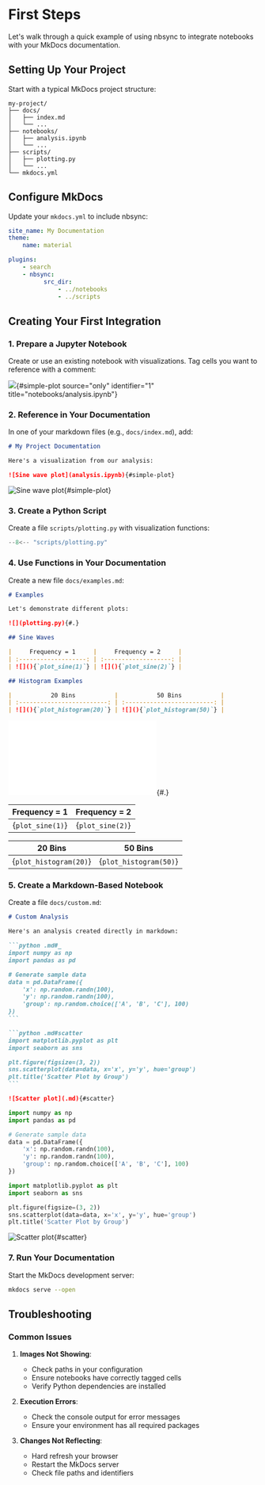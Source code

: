 # First Steps

Let's walk through a quick example of using nbsync to integrate notebooks with
your MkDocs documentation.

## Setting Up Your Project

Start with a typical MkDocs project structure:

```
my-project/
├── docs/
│   ├── index.md
│   └── ...
├── notebooks/
│   ├── analysis.ipynb
│   └── ...
├── scripts/
│   ├── plotting.py
│   └── ...
└── mkdocs.yml
```

## Configure MkDocs

Update your `mkdocs.yml` to include nbsync:

```yaml
site_name: My Documentation
theme:
    name: material

plugins:
    - search
    - nbsync:
          src_dir:
              - ../notebooks
              - ../scripts
```

## Creating Your First Integration

### 1. Prepare a Jupyter Notebook

Create or use an existing notebook with visualizations.
Tag cells you want to reference with a comment:

![](analysis.ipynb){#simple-plot source="only" identifier="1" title="notebooks/analysis.ipynb"}

### 2. Reference in Your Documentation

In one of your markdown files (e.g., `docs/index.md`), add:

```markdown
# My Project Documentation

Here's a visualization from our analysis:

![Sine wave plot](analysis.ipynb){#simple-plot}
```

![Sine wave plot](analysis.ipynb){#simple-plot}

### 3. Create a Python Script

Create a file `scripts/plotting.py` with visualization functions:

```python title="scripts/plotting.py"
--8<-- "scripts/plotting.py"
```

### 4. Use Functions in Your Documentation

Create a new file `docs/examples.md`:

```markdown
# Examples

Let's demonstrate different plots:

![](plotting.py){#.}

## Sine Waves

|     Frequency = 1     |     Frequency = 2     |
| :-------------------: | :-------------------: |
| ![](){`plot_sine(1)`} | ![](){`plot_sine(2)`} |

## Histogram Examples

|           20 Bins           |           50 Bins           |
| :-------------------------: | :-------------------------: |
| ![](){`plot_histogram(20)`} | ![](){`plot_histogram(50)`} |
```

![](plotting.py){#.}

|     Frequency = 1     |     Frequency = 2     |
| :-------------------: | :-------------------: |
| ![](){`plot_sine(1)`} | ![](){`plot_sine(2)`} |

|           20 Bins           |           50 Bins           |
| :-------------------------: | :-------------------------: |
| ![](){`plot_histogram(20)`} | ![](){`plot_histogram(50)`} |

### 5. Create a Markdown-Based Notebook

Create a file `docs/custom.md`:

````markdown
# Custom Analysis

Here's an analysis created directly in markdown:

```python .md#_
import numpy as np
import pandas as pd

# Generate sample data
data = pd.DataFrame({
    'x': np.random.randn(100),
    'y': np.random.randn(100),
    'group': np.random.choice(['A', 'B', 'C'], 100)
})
```

```python .md#scatter
import matplotlib.pyplot as plt
import seaborn as sns

plt.figure(figsize=(3, 2))
sns.scatterplot(data=data, x='x', y='y', hue='group')
plt.title('Scatter Plot by Group')
```

![Scatter plot](.md){#scatter}
````

```python .md#_
import numpy as np
import pandas as pd

# Generate sample data
data = pd.DataFrame({
    'x': np.random.randn(100),
    'y': np.random.randn(100),
    'group': np.random.choice(['A', 'B', 'C'], 100)
})
```

```python .md#scatter
import matplotlib.pyplot as plt
import seaborn as sns

plt.figure(figsize=(3, 2))
sns.scatterplot(data=data, x='x', y='y', hue='group')
plt.title('Scatter Plot by Group')
```

![Scatter plot](){#scatter}

### 7. Run Your Documentation

Start the MkDocs development server:

```bash
mkdocs serve --open
```

## Troubleshooting

### Common Issues

1. **Images Not Showing**:
    - Check paths in your configuration
    - Ensure notebooks have correctly tagged cells
    - Verify Python dependencies are installed

2. **Execution Errors**:
    - Check the console output for error messages
    - Ensure your environment has all required packages

3. **Changes Not Reflecting**:
    - Hard refresh your browser
    - Restart the MkDocs server
    - Check file paths and identifiers
